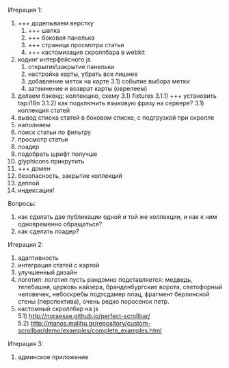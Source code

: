 Итерация 1:

1) +++ доделываем верстку
	1) +++ шапка
	2) +++ боковая панелька
	3) +++ страница просмотра статьи
	4) +++ кастомизация скроллбара в webkit
2) кодинг интерфейсного js
    1) открытие\закрытие панельки
    2) настройка карты, убрать все лишнее
    3) добавление меток на карте
        3.1) событие выбора метки
    4) затемнение и возврат карты (оврелеем)
3) делаем бэкенд: коллекцию, схему
	3.1) fixtures
		3.1.1) +++ установить tap:i18n
		3.1.2) как подключить языковую фразу на сервере?
	3.1) коллекция статей
4) вывод списка статей в боковом списке, с подгрузкой при скролле
3) наполняем
4) поиск статьи по фильтру
5) просмотр статьи
5) лоадер
5) подобрать шрифт получше
5) glyphicons прикрутить
6) +++ домен
6) безопасность, закрытие коллекций
7) деплой
8) индексация!

Вопросы:
1) как сделать две публикации одной и той же коллекции, и как к ним одновременно обращаться?
2) как сделать лоадер?

Итерация 2:

1) адаптивность
2) интеграция статей с картой
3) улучшенный дизайн
4) логотип:
    логотип пусть рандомно подставляется: медведь, телебашня, церковь кайзера, бранденбургские ворота, светофорный человечек, небоскребы подтсдамер плац, фрагмент берлинской стены (перспектива), очень редко поросенок петр. 
5) кастомный скроллбар на js<br />
    5.1) http://noraesae.github.io/perfect-scrollbar/<br />
    5.2) http://manos.malihu.gr/repository/custom-scrollbar/demo/examples/complete_examples.html<br />

Итерация 3:

1) админское приложение